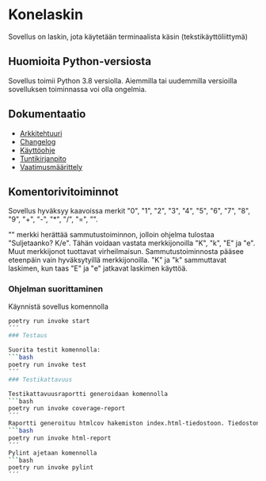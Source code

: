 # Konelaskin

Sovellus on laskin, jota käytetään terminaalista käsin (tekstikäyttöliittymä)

## Huomioita Python-versiosta

Sovellus toimii Python 3.8 versiolla. Aiemmilla tai uudemmilla versioilla sovelluksen toiminnassa voi olla ongelmia.

## Dokumentaatio

- [Arkkitehtuuri](https://github.com/teemupennanen1/ot-harjoitustyo/blob/main/dokumentaatio/arkkitehtuuri.png)
- [Changelog](https://github.com/teemupennanen1/ot-harjoitustyo/blob/main/konelaskin/dokumentaatio/changelog.md)
- [Käyttöohje](https://github.com/teemupennanen1/ot-harjoitustyo/blob/main/konelaskin/dokumentaatio/kayttoohje.md)
- [Tuntikirjanpito](https://github.com/teemupennanen1/ot-harjoitustyo/blob/main/konelaskin/dokumentaatio/tuntikirjanpito.md)
- [Vaatimusmäärittely](https://github.com/teemupennanen1/ot-harjoitustyo/blob/main/konelaskin/dokumentaatio/vaatimusmaarittely.md)

## Komentorivitoiminnot

Sovellus hyväksyy kaavoissa merkit "0", "1", "2", "3", "4", "5", "6", "7", "8", "9", "+", "-", "*", "/", "=", "". 

"" merkki herättää sammutustoiminnon, jolloin ohjelma tulostaa "Suljetaanko? K/e". Tähän voidaan vastata merkkijonoilla "K", "k", "E" ja "e". Muut merkkijonot tuottavat virheilmaisun. Sammutustoiminnosta pääsee eteenpäin vain hyväksytyillä merkkijonoilla. "K" ja "k" sammuttavat laskimen, kun taas "E" ja "e" jatkavat laskimen käyttöä.

### Ohjelman suorittaminen

Käynnistä sovellus komennolla
```bash
poetry run invoke start
´´´
### Testaus

Suorita testit komennolla:
```bash
poetry run invoke test
´´´
### Testikattavuus

Testikattavuusraportti generoidaan komennolla
```bash
poetry run invoke coverage-report
´´´
Raportti generoituu htmlcov hakemiston index.html-tiedostoon. Tiedoston voidaan avata juurihakemistossa komennolla 
```bash
poetry run invoke html-report
´´´
Pylint ajetaan komennolla
```bash
poetry run invoke pylint
´´´
